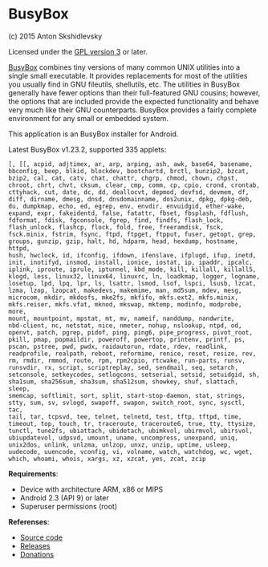# BusyBox

(c) 2015 Anton Skshidlevsky

Licensed under the [GPL version 3](http://www.gnu.org/licenses/) or later.

[BusyBox](http://busybox.net) combines tiny versions of many common UNIX utilities into a single small executable. It provides replacements for most of the utilities you usually find in GNU fileutils, shellutils, etc. The utilities in BusyBox generally have fewer options than their full-featured GNU cousins; however, the options that are included provide the expected functionality and behave very much like their GNU counterparts. BusyBox provides a fairly complete environment for any small or embedded system.

This application is an BusyBox installer for Android.

Latest BusyBox v1.23.2, supported 335 applets:

    [, [[, acpid, adjtimex, ar, arp, arping, ash, awk, base64, basename,
    bbconfig, beep, blkid, blockdev, bootchartd, brctl, bunzip2, bzcat,
    bzip2, cal, cat, catv, chat, chattr, chgrp, chmod, chown, chpst,
    chroot, chrt, chvt, cksum, clear, cmp, comm, cp, cpio, crond, crontab,
    cttyhack, cut, date, dc, dd, deallocvt, depmod, devfsd, devmem, df,
    diff, dirname, dmesg, dnsd, dnsdomainname, dos2unix, dpkg, dpkg-deb,
    du, dumpkmap, echo, ed, egrep, env, envdir, envuidgid, ether-wake,
    expand, expr, fakeidentd, false, fatattr, fbset, fbsplash, fdflush,
    fdformat, fdisk, fgconsole, fgrep, find, findfs, flash_lock,
    flash_unlock, flashcp, flock, fold, free, freeramdisk, fsck,
    fsck.minix, fstrim, fsync, ftpd, ftpget, ftpput, fuser, getopt, grep,
    groups, gunzip, gzip, halt, hd, hdparm, head, hexdump, hostname, httpd,
    hush, hwclock, id, ifconfig, ifdown, ifenslave, ifplugd, ifup, inetd,
    init, inotifyd, insmod, install, ionice, iostat, ip, ipaddr, ipcalc,
    iplink, iproute, iprule, iptunnel, kbd_mode, kill, killall, killall5,
    klogd, less, linux32, linux64, linuxrc, ln, loadkmap, logger, logname,
    losetup, lpd, lpq, lpr, ls, lsattr, lsmod, lsof, lspci, lsusb, lzcat,
    lzma, lzop, lzopcat, makedevs, makemime, man, md5sum, mdev, mesg,
    microcom, mkdir, mkdosfs, mke2fs, mkfifo, mkfs.ext2, mkfs.minix,
    mkfs.reiser, mkfs.vfat, mknod, mkswap, mktemp, modinfo, modprobe, more,
    mount, mountpoint, mpstat, mt, mv, nameif, nanddump, nandwrite,
    nbd-client, nc, netstat, nice, nmeter, nohup, nslookup, ntpd, od,
    openvt, patch, pgrep, pidof, ping, ping6, pipe_progress, pivot_root,
    pkill, pmap, popmaildir, poweroff, powertop, printenv, printf, ps,
    pscan, pstree, pwd, pwdx, raidautorun, rdate, rdev, readlink,
    readprofile, realpath, reboot, reformime, renice, reset, resize, rev,
    rm, rmdir, rmmod, route, rpm, rpm2cpio, rtcwake, run-parts, runsv,
    runsvdir, rx, script, scriptreplay, sed, sendmail, seq, setarch,
    setconsole, setkeycodes, setlogcons, setserial, setsid, setuidgid, sh,
    sha1sum, sha256sum, sha3sum, sha512sum, showkey, shuf, slattach, sleep,
    smemcap, softlimit, sort, split, start-stop-daemon, stat, strings,
    stty, sum, sv, svlogd, swapoff, swapon, switch_root, sync, sysctl, tac,
    tail, tar, tcpsvd, tee, telnet, telnetd, test, tftp, tftpd, time,
    timeout, top, touch, tr, traceroute, traceroute6, true, tty, ttysize,
    tunctl, tune2fs, ubiattach, ubidetach, ubimkvol, ubirmvol, ubirsvol,
    ubiupdatevol, udpsvd, umount, uname, uncompress, unexpand, uniq,
    unix2dos, unlink, unlzma, unlzop, unxz, unzip, uptime, usleep,
    uudecode, uuencode, vconfig, vi, volname, watch, watchdog, wc, wget,
    which, whoami, whois, xargs, xz, xzcat, yes, zcat, zcip

**Requirements**:

* Device with architecture ARM, x86 or MIPS
* Android 2.3 (API 9) or later
* Superuser permissions (root)

**Referenses**:

* [Source code](https://github.com/meefik/busybox)
* [Releases](https://github.com/meefik/busybox/release)
* [Donations](http://meefik.github.io/donate/)
